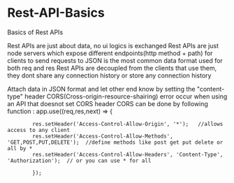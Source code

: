 # Rest-API-Basics
Basics of Rest APIs


Rest APIs are just about data, no ui logics is exchanged
Rest APIs are just node servers which expose different endpoints(http method + path) for clients to send requests to
JSON is the most common data format used for both req and res
Rest APIs are decoupled from the clients that use them, they dont share any connection history or store any connection history


Attach data in JSON format and let other end know by setting the "content-type" header
CORS(Cross-origin-resource-shairing) error occur when using an API that doesnot set CORS header
 CORS can be done by following function :
          app.use((req,res,next) => {
            
            res.setHeader('Access-Control-Allow-Origin', '*');   //allows access to any client
            res.setHeader('Access-Control-Allow-Methods', 'GET,POST,PUT,DELETE');  //define methods like post get put delete or all by *
            res.setHeader('Access-Control-Allow-Headers', 'Content-Type', 'Authorization');  // or you can use * for all
            
            });
